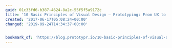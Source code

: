 ```yaml
---
guid: 01c33fd6-b387-4624-8a2c-55f5f5a9172c
title: '10 Basic Principles of Visual Design – Prototyping: From UX to Front End'
created: '2017-06-17T05:08:24+00:00'
changed: '2019-09-24T14:34:37+00:00'


bookmark_of: 'https://blog.prototypr.io/10-basic-principles-of-visual-design-55b86b9f7241'
---
```




